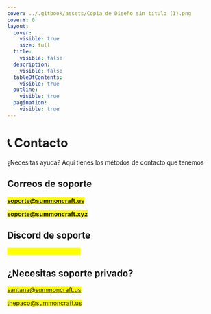 ```yaml
---
cover: ../.gitbook/assets/Copia de Diseño sin título (1).png
coverY: 0
layout:
  cover:
    visible: true
    size: full
  title:
    visible: false
  description:
    visible: false
  tableOfContents:
    visible: true
  outline:
    visible: true
  pagination:
    visible: true
---
```


# 📞 Contacto

¿Necesitas ayuda? Aquí tienes los métodos de contacto que tenemos&#x20;

## Correos de soporte

<mark style="color:yellow;">**soporte@summoncraft.us**</mark>&#x20;

<mark style="color:yellow;">**soporte@summoncraft.xyz**</mark>

## Discord de soporte

<mark style="color:yellow;">**discord.gg/summoncraft**</mark>

## **¿Necesitas soporte privado?**

<mark style="color:yellow;">santana@summoncraft.us</mark>

<mark style="color:yellow;">thepaco@summoncraft.us</mark>

